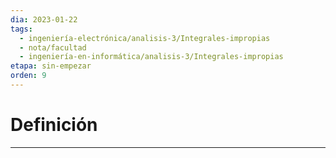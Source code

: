 ```yaml
---
dia: 2023-01-22
tags:
  - ingeniería-electrónica/analisis-3/Integrales-impropias
  - nota/facultad
  - ingeniería-en-informática/analisis-3/Integrales-impropias
etapa: sin-empezar
orden: 9
---
```

# Definición
---
